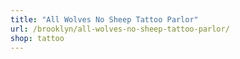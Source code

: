 ```yaml
---
title: "All Wolves No Sheep Tattoo Parlor"
url: /brooklyn/all-wolves-no-sheep-tattoo-parlor/
shop: tattoo
---
```


